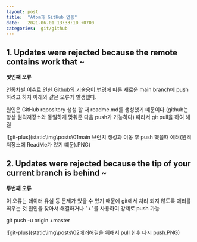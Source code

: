 ```yaml
---
layout: post
title:  "Atom과 GitHub 연동"
date:   2021-06-01 13:33:10 +0700
categories:  git/github
---
```


## 1. Updates were rejected because the remote contains work that ~

**첫번째 오류**

[인종차별 이슈로 인한 Github의 기술용어 변경](https://atom.io/)에 따른 새로운 main branch에 push 하려고 하자 아래와 같은 오류가 발생했다.

원인은 GitHub repository 생성 할 때 readme.md를 생성했기 떄문이다.(github는 항상 원격저장소와 동일하게 맞춰준 다음 push가 가능하다)
따라서 git pull을 하여 해결

![git-plus](static\img\posts\01main 브런치 생성과 이동 후 push 했을때 에러(원격저장소에 ReadMe가 있기 떄문).PNG)

## 2. Updates were rejected because the tip of your current branch is behind ~  

**두번째 오류**

이 오류는 데이터 유실 등 문제가 있을 수 있기 때문에 git에서 처리 되지 않도록 에러를 띄우는 것 원인을 찾아서 해결하거나 "+"를 사용하여 강제로 push 가능

git push -u origin +master

![git-plus](static\img\posts\02에러해결을 위해서 pull 한후 다시 push.PNG)
